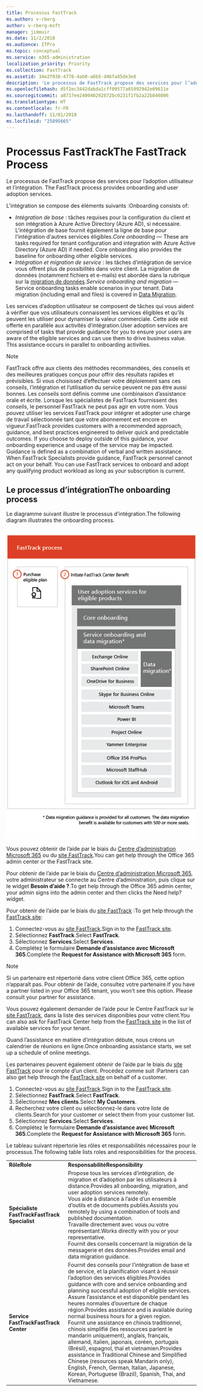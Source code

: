 ```yaml
---
title: Processus FastTrack
ms.author: v-rberg
author: v-rberg-msft
manager: jimmuir
ms.date: 11/2/2018
ms.audience: ITPro
ms.topic: conceptual
ms.service: o365-administration
localization_priority: Priority
ms.collection: FastTrack
ms.assetid: 34e2f038-4778-4ab0-a6b5-d46fa85de3e8
description: 'Le processus de FastTrack propose des services pour l’adoption utilisateur et l’intégration. '
ms.openlocfilehash: d5f2ec3442dabda1cff09577a65992942e09611e
ms.sourcegitcommit: a8717ee240040292872bc0231f1fb2a22b846806
ms.translationtype: HT
ms.contentlocale: fr-FR
ms.lasthandoff: 11/01/2018
ms.locfileid: "25895665"
---
```

# <a name="the-fasttrack-process"></a><span data-ttu-id="0ba37-103">Processus FastTrack</span><span class="sxs-lookup"><span data-stu-id="0ba37-103">The FastTrack Process</span></span>

<span data-ttu-id="0ba37-104">Le processus de FastTrack propose des services pour l’adoption utilisateur et l’intégration. </span><span class="sxs-lookup"><span data-stu-id="0ba37-104">The FastTrack process provides onboarding and user adoption services.</span></span> 
  
<span data-ttu-id="0ba37-105">L’intégration se compose des éléments suivants :</span><span class="sxs-lookup"><span data-stu-id="0ba37-105">Onboarding consists of:</span></span>
  
- <span data-ttu-id="0ba37-p101">*Intégration de base* : tâches requises pour la configuration du client et son intégration à Azure Active Directory (Azure AD), si nécessaire. L'intégration de base fournit également la ligne de base pour l'intégration d'autres services éligibles.</span><span class="sxs-lookup"><span data-stu-id="0ba37-p101">*Core onboarding* — These are tasks required for tenant configuration and integration with Azure Active Directory (Azure AD) if needed. Core onboarding also provides the baseline for onboarding other eligible services.</span></span> 
- <span data-ttu-id="0ba37-p102">*Intégration et migration de service* : les tâches d’intégration de service vous offrent plus de possibilités dans votre client. La migration de données (notamment fichiers et e-mails) est abordée dans la rubrique sur la [migration de données](O365-data-migration.md).</span><span class="sxs-lookup"><span data-stu-id="0ba37-p102">*Service onboarding and migration* — Service onboarding tasks enable scenarios in your tenant. Data migration (including email and files) is covered in [Data Migration](O365-data-migration.md).</span></span> 
    
<span data-ttu-id="0ba37-p103">Les services d’adoption utilisateur se composent de tâches qui vous aident à vérifier que vos utilisateurs connaissent les services éligibles et qu’ils peuvent les utiliser pour dynamiser la valeur commerciale. Cette aide est offerte en parallèle aux activités d’intégration.</span><span class="sxs-lookup"><span data-stu-id="0ba37-p103">User adoption services are comprised of tasks that provide guidance for you to ensure your users are aware of the eligible services and can use them to drive business value. This assistance occurs in parallel to onboarding activities.</span></span>
  
> [!NOTE]
> <span data-ttu-id="0ba37-p104">FastTrack offre aux clients des méthodes recommandées, des conseils et des meilleures pratiques conçus pour offrir des résultats rapides et prévisibles. Si vous choisissez d’effectuer votre déploiement sans ces conseils, l’intégration et l’utilisation du service peuvent ne pas être aussi bonnes. Les conseils sont définis comme une combinaison d’assistance orale et écrite. Lorsque les spécialistes de FastTrack fournissent des conseils, le personnel FastTrack ne peut pas agir en votre nom. Vous pouvez utiliser les services FastTrack pour intégrer et adopter une charge de travail sélectionnée tant que votre abonnement est encore en vigueur.</span><span class="sxs-lookup"><span data-stu-id="0ba37-p104">FastTrack provides customers with a recommended approach, guidance, and best practices engineered to deliver quick and predictable outcomes. If you choose to deploy outside of this guidance, your onboarding experience and usage of the service may be impacted. Guidance is defined as a combination of verbal and written assistance. When FastTrack Specialists provide guidance, FastTrack personnel cannot act on your behalf. You can use FastTrack services to onboard and adopt any qualifying product workload as long as your subscription is current.</span></span> 
  
## <a name="the-onboarding-process"></a><span data-ttu-id="0ba37-117">Le processus d’intégration</span><span class="sxs-lookup"><span data-stu-id="0ba37-117">The onboarding process</span></span>

<span data-ttu-id="0ba37-118">Le diagramme suivant illustre le processus d’intégration.</span><span class="sxs-lookup"><span data-stu-id="0ba37-118">The following diagram illustrates the onboarding process.</span></span>
  
![Chronologie pour l’utilisation du service d’intégration](media/O365-Onboarding-Timeline.png)
  
<span data-ttu-id="0ba37-120">Vous pouvez obtenir de l’aide par le biais du [Centre d’administration Microsoft 365](https://go.microsoft.com/fwlink/?linkid=2032704) ou du [site FastTrack](https://go.microsoft.com/fwlink/?linkid=780698).</span><span class="sxs-lookup"><span data-stu-id="0ba37-120">You can get help through the Office 365 admin center or the FastTrack site.</span></span> 

<span data-ttu-id="0ba37-121">Pour obtenir de l’aide par le biais du [Centre d’administration Microsoft 365](https://go.microsoft.com/fwlink/?linkid=2032704), votre administrateur se connecte au Centre d’administration, puis clique sur le widget **Besoin d’aide ?**.</span><span class="sxs-lookup"><span data-stu-id="0ba37-121">To get help through the Office 365 admin center, your admin signs into the admin center and then clicks the Need help? widget.</span></span> 

<span data-ttu-id="0ba37-122">Pour obtenir de l’aide par le biais du [site FastTrack](https://go.microsoft.com/fwlink/?linkid=780698) :</span><span class="sxs-lookup"><span data-stu-id="0ba37-122">To get help through the [FastTrack site](https://go.microsoft.com/fwlink/?linkid=780698):</span></span> 
1.  <span data-ttu-id="0ba37-123">Connectez-vous au [site FastTrack](https://go.microsoft.com/fwlink/?linkid=780698).</span><span class="sxs-lookup"><span data-stu-id="0ba37-123">Sign in to the [FastTrack site](https://go.microsoft.com/fwlink/?linkid=780698).</span></span> 
2.  <span data-ttu-id="0ba37-124">Sélectionnez **FastTrack**.</span><span class="sxs-lookup"><span data-stu-id="0ba37-124">Select **FastTrack**.</span></span>
3.  <span data-ttu-id="0ba37-125">Sélectionnez **Services**.</span><span class="sxs-lookup"><span data-stu-id="0ba37-125">Select **Services**.</span></span>
4.  <span data-ttu-id="0ba37-126">Complétez le formulaire **Demande d’assistance avec Microsoft 365**.</span><span class="sxs-lookup"><span data-stu-id="0ba37-126">Complete the **Request for Assistance with Microsoft 365** form.</span></span> 
> [!NOTE]
>  <span data-ttu-id="0ba37-p105">Si un partenaire est répertorié dans votre client Office 365, cette option n’apparaît pas. Pour obtenir de l’aide, consultez votre partenaire.</span><span class="sxs-lookup"><span data-stu-id="0ba37-p105">If you have a partner listed in your Office 365 tenant, you won't see this option. Please consult your partner for assistance.</span></span> 
  
 <span data-ttu-id="0ba37-129">Vous pouvez également demander de l’aide pour le Centre FastTrack sur le [site FastTrack](https://go.microsoft.com/fwlink/?linkid=780698), dans la liste des services disponibles pour votre client.</span><span class="sxs-lookup"><span data-stu-id="0ba37-129">You can also ask for FastTrack Center help from the [FastTrack site](https://go.microsoft.com/fwlink/?linkid=780698) in the list of available services for your tenant.</span></span> 
    
 <span data-ttu-id="0ba37-130">Quand l’assistance en matière d’intégration débute, nous créons un calendrier de réunions en ligne.</span><span class="sxs-lookup"><span data-stu-id="0ba37-130">Once onboarding assistance starts, we set up a schedule of online meetings.</span></span>
    
<span data-ttu-id="0ba37-p106">Les partenaires peuvent également obtenir de l’aide par le biais du [site FastTrack](https://go.microsoft.com/fwlink/?linkid=780698) pour le compte d’un client. Procédez comme suit :</span><span class="sxs-lookup"><span data-stu-id="0ba37-p106">Partners can also get help through the [FastTrack site](https://go.microsoft.com/fwlink/?linkid=780698) on behalf of a customer.</span></span>
1.  <span data-ttu-id="0ba37-133">Connectez-vous au [site FastTrack](https://go.microsoft.com/fwlink/?linkid=780698).</span><span class="sxs-lookup"><span data-stu-id="0ba37-133">Sign in to the [FastTrack site](https://go.microsoft.com/fwlink/?linkid=780698).</span></span> 
2.  <span data-ttu-id="0ba37-134">Sélectionnez **FastTrack**.</span><span class="sxs-lookup"><span data-stu-id="0ba37-134">Select **FastTrack**.</span></span>
3.  <span data-ttu-id="0ba37-135">Sélectionnez **Mes clients**.</span><span class="sxs-lookup"><span data-stu-id="0ba37-135">Select **My Customers**.</span></span>
4.  <span data-ttu-id="0ba37-136">Recherchez votre client ou sélectionnez-le dans votre liste de clients.</span><span class="sxs-lookup"><span data-stu-id="0ba37-136">Search for your customer or select them from your customer list.</span></span>
5.  <span data-ttu-id="0ba37-137">Sélectionnez **Services**.</span><span class="sxs-lookup"><span data-stu-id="0ba37-137">Select **Services**.</span></span>
6.  <span data-ttu-id="0ba37-138">Complétez le formulaire **Demande d’assistance avec Microsoft 365**.</span><span class="sxs-lookup"><span data-stu-id="0ba37-138">Complete the **Request for Assistance with Microsoft 365** form.</span></span> 

<span data-ttu-id="0ba37-139">Le tableau suivant répertorie les rôles et responsabilités nécessaires pour le processus.</span><span class="sxs-lookup"><span data-stu-id="0ba37-139">The following table lists roles and responsibilities for the process.</span></span>
    
|||
|:-----|:-----|
|<span data-ttu-id="0ba37-140">**Rôle**</span><span class="sxs-lookup"><span data-stu-id="0ba37-140">**Role**</span></span> <br/> |<span data-ttu-id="0ba37-141">**Responsabilité**</span><span class="sxs-lookup"><span data-stu-id="0ba37-141">**Responsibility**</span></span> <br/> |
|<span data-ttu-id="0ba37-142">**Spécialiste FastTrack**</span><span class="sxs-lookup"><span data-stu-id="0ba37-142">**FastTrack Specialist**</span></span> <br/> |<span data-ttu-id="0ba37-143">Propose tous les services d’intégration, de migration et d’adoption par les utilisateurs à distance.</span><span class="sxs-lookup"><span data-stu-id="0ba37-143">Provides all onboarding, migration, and user adoption services remotely.</span></span>  <br/> <span data-ttu-id="0ba37-144">Vous aide à distance à l’aide d’un ensemble d’outils et de documents publiés.</span><span class="sxs-lookup"><span data-stu-id="0ba37-144">Assists you remotely by using a combination of tools and published documentation.</span></span> <br/> <span data-ttu-id="0ba37-145">Travaille directement avec vous ou votre représentant.</span><span class="sxs-lookup"><span data-stu-id="0ba37-145">Works directly with you or your representative.</span></span> <br/> <span data-ttu-id="0ba37-146">Fournit des conseils concernant la migration de la messagerie et des données.</span><span class="sxs-lookup"><span data-stu-id="0ba37-146">Provides email and data migration guidance.</span></span>|
|<span data-ttu-id="0ba37-147">**Service FastTrack**</span><span class="sxs-lookup"><span data-stu-id="0ba37-147">**FastTrack Center**</span></span>  <br/> |<span data-ttu-id="0ba37-148">Fournit des conseils pour l’intégration de base et de service, et la planification visant à réussir l’adoption des services éligibles.</span><span class="sxs-lookup"><span data-stu-id="0ba37-148">Provides guidance with core and service onboarding and planning successful adoption of eligible services.</span></span>  <br/> <span data-ttu-id="0ba37-149">Assure l’assistance et est disponible pendant les heures normales d’ouverture de chaque région.</span><span class="sxs-lookup"><span data-stu-id="0ba37-149">Provides assistance and is available during normal business hours for a given region.</span></span> <br/> <span data-ttu-id="0ba37-150">Fournit une assistance en chinois traditionnel, chinois simplifié (les ressources parlent le mandarin uniquement), anglais, français, allemand, italien, japonais, coréen, portugais (Brésil), espagnol, thaï et vietnamien.</span><span class="sxs-lookup"><span data-stu-id="0ba37-150">Provides assistance in Traditional Chinese and Simplified Chinese (resources speak Mandarin only), English, French, German, Italian, Japanese, Korean, Portuguese (Brazil), Spanish, Thai, and Vietnamese.</span></span>|


  

